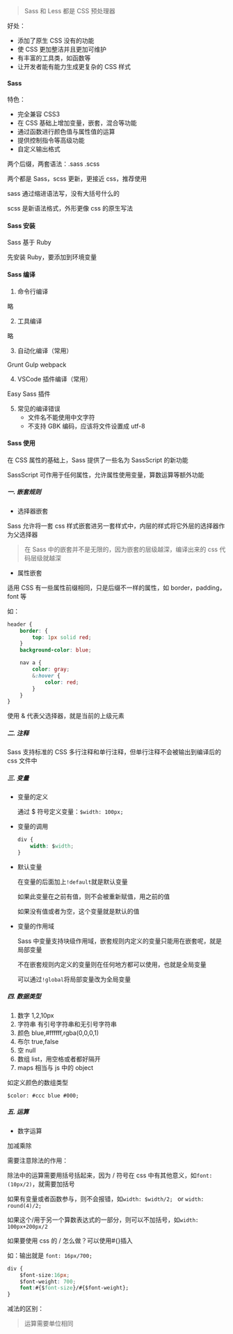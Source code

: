 > Sass 和 Less 都是 CSS 预处理器

好处：

-   添加了原生 CSS 没有的功能
-   使 CSS 更加整洁并且更加可维护
-   有丰富的工具类，如函数等
-   让开发者能有能力生成更复杂的 CSS 样式

#### Sass

特色：

-   完全兼容 CSS3
-   在 CSS 基础上增加变量，嵌套，混合等功能
-   通过函数进行颜色值与属性值的运算
-   提供控制指令等高级功能
-   自定义输出格式

两个后缀，两套语法：.sass .scss

两个都是 Sass，scss 更新，更接近 css，推荐使用

sass 通过缩进语法写，没有大括号什么的

scss 是新语法格式，外形更像 css 的原生写法

#### Sass 安装

Sass 基于 Ruby

先安装 Ruby，要添加到环境变量

#### Sass 编译

1. 命令行编译

略

2. 工具编译

略

3. 自动化编译（常用）

Grunt Gulp webpack

4. VSCode 插件编译（常用）

Easy Sass 插件

5. 常见的编译错误
    - 文件名不能使用中文字符
    - 不支持 GBK 编码，应该将文件设置成 utf-8

#### Sass 使用

在 CSS 属性的基础上，Sass 提供了一些名为 SassScript 的新功能

SassScript 可作用于任何属性，允许属性使用变量，算数运算等额外功能

##### 一. 嵌套规则

-   选择器嵌套

Sass 允许将一套 css 样式嵌套进另一套样式中，内层的样式将它外层的选择器作为父选择器

> 在 Sass 中的嵌套并不是无限的，因为嵌套的层级越深，编译出来的 css 代码层级就越深

-   属性嵌套

适用 CSS 有一些属性前缀相同，只是后缀不一样的属性，如 border，padding，font 等

如：

```scss
header {
    border: {
        top: 1px solid red;
    }
    background-color: blue;

    nav a {
        color: gray;
        &:hover {
            color: red;
        }
    }
}
```

使用 & 代表父选择器，就是当前的上级元素

##### 二. 注释

Sass 支持标准的 CSS 多行注释和单行注释，但单行注释不会被输出到编译后的 css 文件中

##### 三. 变量

-   变量的定义

    通过 $ 符号定义变量：`$width: 100px;`

-   变量的调用

    ```css
    div {
        width: $width;
    }
    ```

-   默认变量

    在变量的后面加上`!default`就是默认变量

    如果此变量在之前有值，则不会被重新赋值，用之前的值

    如果没有值或者为空，这个变量就是默认的值

-   变量的作用域

    Sass 中变量支持块级作用域，嵌套规则内定义的变量只能用在嵌套呢，就是局部变量

    不在嵌套规则内定义的变量则在任何地方都可以使用，也就是全局变量

    可以通过`!global`将局部变量改为全局变量

##### 四. 数据类型

1. 数字 1,2,10px
2. 字符串 有引号字符串和无引号字符串
3. 颜色 blue,#ffffff,rgba(0,0,0,1)
4. 布尔 true,false
5. 空 null
6. 数组 list，用空格或者都好隔开
7. maps 相当与 js 中的 object

如定义颜色的数组类型

`$color: #ccc blue #000;`

##### 五. 运算

-   数字运算

加减乘除

需要注意除法的作用：

除法中的运算需要用括号括起来，因为 / 符号在 css 中有其他意义，如`font: (10px/2)`，就需要加括号

如果有变量或者函数参与，则不会报错，如`width: $width/2; ` or `width: round(4)/2;`

如果这个/用于另一个算数表达式的一部分，则可以不加括号，如`width: 100px+200px/2`

如果要使用 css 的 / 怎么做？可以使用#{}插入

如：输出就是 `font: 16px/700;`

```css
div {
    $font-size:16px;
    $font-weight: 700;
    font:#{$font-size}/#{$font-weight};
}
```

减法的区别：



> 运算需要单位相同
